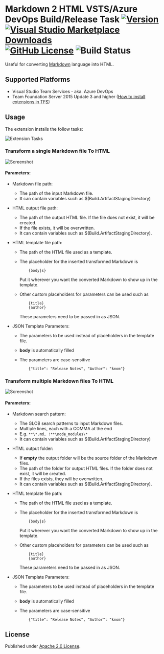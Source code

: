 # Markdown 2 HTML VSTS/Azure DevOps Build/Release Task [![Version](https://img.shields.io/vscode-marketplace/v/knom.markdown-task.svg?label=VS%20Marketplace&logo=visual-studio-code&logoColor=white)](https://marketplace.visualstudio.com/items?itemName=knom.markdown-task) [![Visual Studio Marketplace Downloads](https://img.shields.io/vscode-marketplace/d/knom.markdown-task.svg?logo=visual-studio-code&logoColor=white)](https://marketplace.visualstudio.com/items?itemName=knom.markdown-task) [![GitHub License](https://img.shields.io/github/license/mashape/apistatus.svg)](https://github.com/knom/vsts-markdown-tasks/blob/master/LICENSE) ![Build Status](https://knom-msft.visualstudio.com/_apis/public/build/definitions/9d8fcb7c-6c11-4014-9dc2-7966c94af2b2/8/badge)

Useful for converting [Markdown](https://en.wikipedia.org/wiki/Markdown) language into HTML.

## Supported Platforms ##

* Visual Studio Team Services - aka. Azure DevOps
* Team Foundation Server 2015 Update 3 and higher ([How to install extensions in TFS](https://www.visualstudio.com/en-us/docs/marketplace/get-tfs-extensions))

## Usage ##

The extension installs the follow tasks:

![Extension Tasks](https://raw.githubusercontent.com/knom/vsts-markdown-tasks/master/src/docs/addtask.png "Extension Tasks")

### Transform a single Markdown file To HTML

![Screenshot](https://raw.githubusercontent.com/knom/vsts-markdown-tasks/master/src/docs/singlefile.png "Screenshot")

#### Parameters: ####

* Markdown file path:
  * The path of the input Markdown file.
  * It can contain variables such as $(Build.ArtifactStagingDirectory)

* HTML output file path:
  * The path of the output HTML file. If the file does not exist, it will be created.
  * If the file exists, it will be overwritten.
  * It can contain variables such as $(Build.ArtifactStagingDirectory).

* HTML template file path:
  * The path of the HTML file used as a template.
  * The placeholder for the inserted transformed Markdown is

            {body|s}
      Put it wherever you want the converted Markdown to show up in the template.

  * Other custom placeholders for parameters can be used such as

            {title}
            {author}
      These parameters need to be passed in as JSON.

* JSON Template Parameters:
  * The parameters to be used instead of placeholders in the template file.
  * **body** is automatically filled
  * The parameters are case-sensitive

            {"title": "Release Notes", "Author": "knom"}

### Transform multiple Markdown files To HTML

![Screenshot](https://raw.githubusercontent.com/knom/vsts-markdown-tasks/master/src/docs/multifiles.png "Screenshot")

#### Parameters: ####

* Markdown search pattern:
  * The GLOB search patterns to input Markdown files.
  * Multiple lines, each with a COMMA at the end
  * E.g. `**\*.md, !**\node_modules\*`
  * It can contain variables such as $(Build.ArtifactStagingDirectory)

* HTML output folder:
  * If **empty** the output folder will be the source folder of the Markdown files.
  * The path of the folder for output HTML files. If the folder does not exist, it will be created.
  * If the files exists, they will be overwritten.
  * It can contain variables such as $(Build.ArtifactStagingDirectory).

* HTML template file path:
  * The path of the HTML file used as a template.
  * The placeholder for the inserted transformed Markdown is

            {body|s}
      Put it wherever you want the converted Markdown to show up in the template.

  * Other custom placeholders for parameters can be used such as

            {title}
            {author}
      These parameters need to be passed in as JSON.

* JSON Template Parameters:
  * The parameters to be used instead of placeholders in the template file.
  * **body** is automatically filled
  * The parameters are case-sensitive

            {"title": "Release Notes", "Author": "knom"}

## License ##

Published under [Apache 2.0 License](https://github.com/knom/vsts-markdown-tasks/blob/master/LICENSE).
